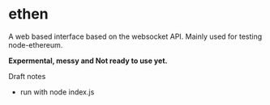 ethen
=====

A web based interface based on the websocket API. Mainly used for testing node-ethereum.

<b>Expermental, messy and Not ready to use yet.</b>

Draft notes
* run with node index.js
